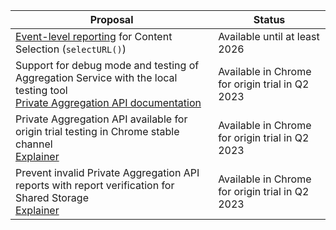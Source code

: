 <table class="with-heading-tint with-borders width-full">
  <thead>
    <tr>
      <th>Proposal</th>
      <th>Status</th>
    </tr>
  </thead>
  <tr>
    <td><a href="https://github.com/WICG/shared-storage#event-level-reporting">Event-level reporting</a> for Content Selection (<code>selectURL()</code>)</td>
    <td>Available until at least 2026</td>
  </tr>
  <tr>
    <td>Support for debug mode and testing of Aggregation Service with the local testing tool</br>
      <a href="/docs/privacy-sandbox/private-aggregation/#enabledebugmode">Private Aggregation API documentation</a></td>
    <td>Available in Chrome for origin trial in Q2 2023</td>
  </tr>
  <tr>
    <td>Private Aggregation API available for origin trial testing in Chrome stable channel</br>
      <a href="https://github.com/patcg-individual-drafts/private-aggregation-api">Explainer</a>
    </td>
    <td>Available in Chrome for origin trial in Q2 2023</td>
  </tr>
  <tr>
    <td>Prevent invalid Private Aggregation API reports with report verification for Shared Storage</br>
      <a href="https://github.com/patcg-individual-drafts/private-aggregation-api/blob/main/report_verification.md">Explainer</a>
    </td>
    <td>Available in Chrome for origin trial in Q2 2023</td>
  </tr>
</table>
